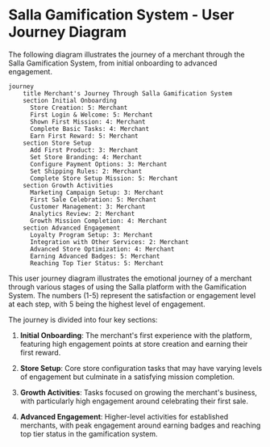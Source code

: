 # Salla Gamification System - User Journey Diagram

The following diagram illustrates the journey of a merchant through the Salla Gamification System, from initial onboarding to advanced engagement.

```mermaid
journey
    title Merchant's Journey Through Salla Gamification System
    section Initial Onboarding
      Store Creation: 5: Merchant
      First Login & Welcome: 5: Merchant
      Shown First Mission: 4: Merchant
      Complete Basic Tasks: 4: Merchant
      Earn First Reward: 5: Merchant
    section Store Setup
      Add First Product: 3: Merchant
      Set Store Branding: 4: Merchant
      Configure Payment Options: 3: Merchant
      Set Shipping Rules: 2: Merchant
      Complete Store Setup Mission: 5: Merchant
    section Growth Activities
      Marketing Campaign Setup: 3: Merchant
      First Sale Celebration: 5: Merchant
      Customer Management: 3: Merchant
      Analytics Review: 2: Merchant
      Growth Mission Completion: 4: Merchant
    section Advanced Engagement
      Loyalty Program Setup: 3: Merchant
      Integration with Other Services: 2: Merchant
      Advanced Store Optimization: 4: Merchant
      Earning Advanced Badges: 5: Merchant
      Reaching Top Tier Status: 5: Merchant
```

This user journey diagram illustrates the emotional journey of a merchant through various stages of using the Salla platform with the Gamification System. The numbers (1-5) represent the satisfaction or engagement level at each step, with 5 being the highest level of engagement.

The journey is divided into four key sections:

1. **Initial Onboarding**: The merchant's first experience with the platform, featuring high engagement points at store creation and earning their first reward.

2. **Store Setup**: Core store configuration tasks that may have varying levels of engagement but culminate in a satisfying mission completion.

3. **Growth Activities**: Tasks focused on growing the merchant's business, with particularly high engagement around celebrating their first sale.

4. **Advanced Engagement**: Higher-level activities for established merchants, with peak engagement around earning badges and reaching top tier status in the gamification system.